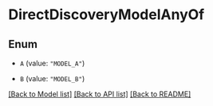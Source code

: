 # DirectDiscoveryModelAnyOf

## Enum


* `A` (value: `"MODEL_A"`)

* `B` (value: `"MODEL_B"`)


[[Back to Model list]](../README.md#documentation-for-models) [[Back to API list]](../README.md#documentation-for-api-endpoints) [[Back to README]](../README.md)


